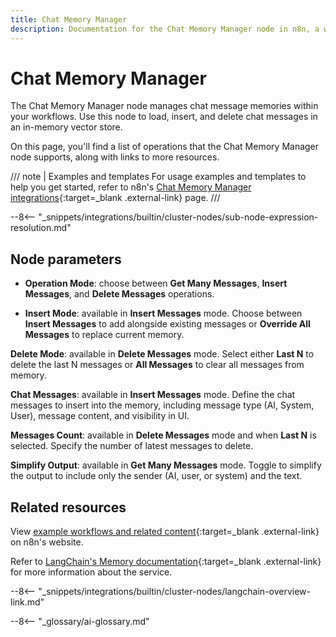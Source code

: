 ```yaml
---
title: Chat Memory Manager
description: Documentation for the Chat Memory Manager node in n8n, a workflow automation platform. Includes details of operations and configuration, and links to examples and credentials information.
---
```


# Chat Memory Manager

The Chat Memory Manager node manages chat message memories within your workflows. Use this node to load, insert, and delete chat messages in an in-memory vector store.

On this page, you'll find a list of operations that the Chat Memory Manager node supports, along with links to more resources.

/// note | Examples and templates
For usage examples and templates to help you get started, refer to n8n's [Chat Memory Manager integrations](https://n8n.io/integrations/chat-messages-manager/){:target=_blank .external-link} page.
///	

--8<-- "_snippets/integrations/builtin/cluster-nodes/sub-node-expression-resolution.md"

## Node parameters

* **Operation Mode**: choose between **Get Many Messages**, **Insert Messages**, and **Delete Messages** operations.

* **Insert Mode**: available in **Insert Messages** mode. Choose between **Insert Messages** to add alongside existing messages or **Override All Messages** to replace current memory.

**Delete Mode**: available in **Delete Messages** mode. Select either **Last N** to delete the last N messages or **All Messages** to clear all messages from memory.

**Chat Messages**: available in **Insert Messages** mode. Define the chat messages to insert into the memory, including message type (AI, System, User), message content, and visibility in UI.

**Messages Count**: available in **Delete Messages** mode and when **Last N** is selected. Specify the number of latest messages to delete.

**Simplify Output**: available in **Get Many Messages** mode. Toggle to simplify the output to include only the sender (AI, user, or system) and the text.

## Related resources

View [example workflows and related content](https://n8n.io/integrations/chat-messages-manager/){:target=_blank .external-link} on n8n's website.

Refer to [LangChain's Memory documentation](https://js.langchain.com/docs/modules/memory/){:target=_blank .external-link} for more information about the service.

--8<-- "_snippets/integrations/builtin/cluster-nodes/langchain-overview-link.md"

--8<-- "_glossary/ai-glossary.md"
